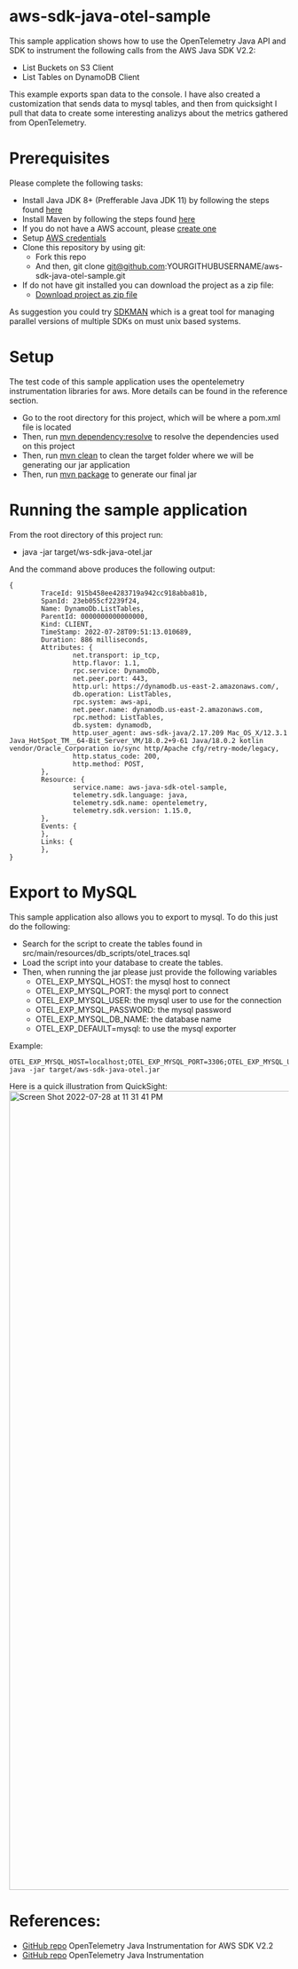 # aws-sdk-java-otel-sample

This sample application shows how to use the OpenTelemetry Java API and SDK to instrument the following calls from the AWS Java SDK V2.2:
- List Buckets on S3 Client
- List Tables on DynamoDB Client

This example exports span data to the console. I have also created a customization that sends data to mysql tables, and then from quicksight I pull that data to create some interesting analizys about the metrics gathered from OpenTelemetry.

# Prerequisites

Please complete the following tasks:
- Install Java JDK 8+ (Prefferable Java JDK 11) by following the steps found [here](https://docs.oracle.com/en/java/javase/18/install/overview-jdk-installation.html#GUID-8677A77F-231A-40F7-98B9-1FD0B48C346A)
- Install Maven by following the steps found [here](https://maven.apache.org/install.html)
- If you do not have a AWS account, please [create one](https://aws.amazon.com/premiumsupport/knowledge-center/create-and-activate-aws-account/)
- Setup [AWS credentials](https://docs.aws.amazon.com/cli/latest/userguide/cli-configure-files.html)
- Clone this repository by using git:
    - Fork this repo
    - And then, git clone git@github.com:YOURGITHUBUSERNAME/aws-sdk-java-otel-sample.git
- If do not have git installed you can download the project as a zip file:
    - [Download project as zip file](https://github.com/yenfryherrerafeliz/aws-sdk-java-otel-sample/archive/refs/heads/main.zip)

As suggestion you could try [SDKMAN](https://sdkman.io/) which is a great tool for managing parallel versions of multiple SDKs on must unix based systems.

# Setup

The test code of this sample application uses the opentelemetry instrumentation libraries for aws. More details can be found in the reference section.

- Go to the root directory for this project, which will be where a pom.xml file is located
- Then, run [mvn dependency:resolve](https://#) to resolve the dependencies used on this project
- Then, run [mvn clean](https://#) to clean the target folder where we will be generating our jar application
- Then, run [mvn package](https://#) to generate our final jar

# Running the sample application

From the root directory of this project run:
- java -jar target/ws-sdk-java-otel.jar

And the command above produces the following output:

```console
{
        TraceId: 915b458ee4283719a942cc918abba81b,
        SpanId: 23eb055cf2239f24,
        Name: DynamoDb.ListTables,
        ParentId: 0000000000000000,
        Kind: CLIENT,
        TimeStamp: 2022-07-28T09:51:13.010689,
        Duration: 886 milliseconds,
        Attributes: {
                net.transport: ip_tcp,
                http.flavor: 1.1,
                rpc.service: DynamoDb,
                net.peer.port: 443,
                http.url: https://dynamodb.us-east-2.amazonaws.com/,
                db.operation: ListTables,
                rpc.system: aws-api,
                net.peer.name: dynamodb.us-east-2.amazonaws.com,
                rpc.method: ListTables,
                db.system: dynamodb,
                http.user_agent: aws-sdk-java/2.17.209 Mac_OS_X/12.3.1 Java_HotSpot_TM__64-Bit_Server_VM/18.0.2+9-61 Java/18.0.2 kotlin vendor/Oracle_Corporation io/sync http/Apache cfg/retry-mode/legacy,
                http.status_code: 200,
                http.method: POST,
        }, 
        Resource: {
                service.name: aws-java-sdk-otel-sample,
                telemetry.sdk.language: java,
                telemetry.sdk.name: opentelemetry,
                telemetry.sdk.version: 1.15.0,
        },
        Events: {
        },
        Links: {
        },
}

```

# Export to MySQL
This sample application also allows you to export to mysql. To do this just do the following:
- Search for the script to create the tables found in src/main/resources/db_scripts/otel_traces.sql
- Load the script into your database to create the tables.
- Then, when running the jar please just provide the following variables
    - OTEL_EXP_MYSQL_HOST: the mysql host to connect
    - OTEL_EXP_MYSQL_PORT: the mysql port to connect
    - OTEL_EXP_MYSQL_USER: the mysql user to use for the connection
    - OTEL_EXP_MYSQL_PASSWORD: the mysql password
    - OTEL_EXP_MYSQL_DB_NAME: the database name
    - OTEL_EXP_DEFAULT=mysql: to use the mysql exporter 

Example: 
```console
OTEL_EXP_MYSQL_HOST=localhost;OTEL_EXP_MYSQL_PORT=3306;OTEL_EXP_MYSQL_USER=admin;OTEL_EXP_MYSQL_PASSWORD=admin;OTEL_EXP_MYSQL_DB_NAME=mytestdatabase;OTEL_EXP_DEFAULT=mysql java -jar target/aws-sdk-java-otel.jar
```

Here is a quick illustration from QuickSight:
<img width="1440" alt="Screen Shot 2022-07-28 at 11 31 41 PM" src="https://user-images.githubusercontent.com/47982775/181697702-2df52e82-feac-4e75-ba46-fd30901f2e03.png">

# References:
- [GitHub repo](https://github.com/open-telemetry/opentelemetry-java-instrumentation/tree/main/instrumentation/aws-sdk/aws-sdk-2.2) OpenTelemetry Java Instrumentation for AWS SDK V2.2
- [GitHub repo](https://github.com/open-telemetry/opentelemetry-java-instrumentation) OpenTelemetry Java Instrumentation

